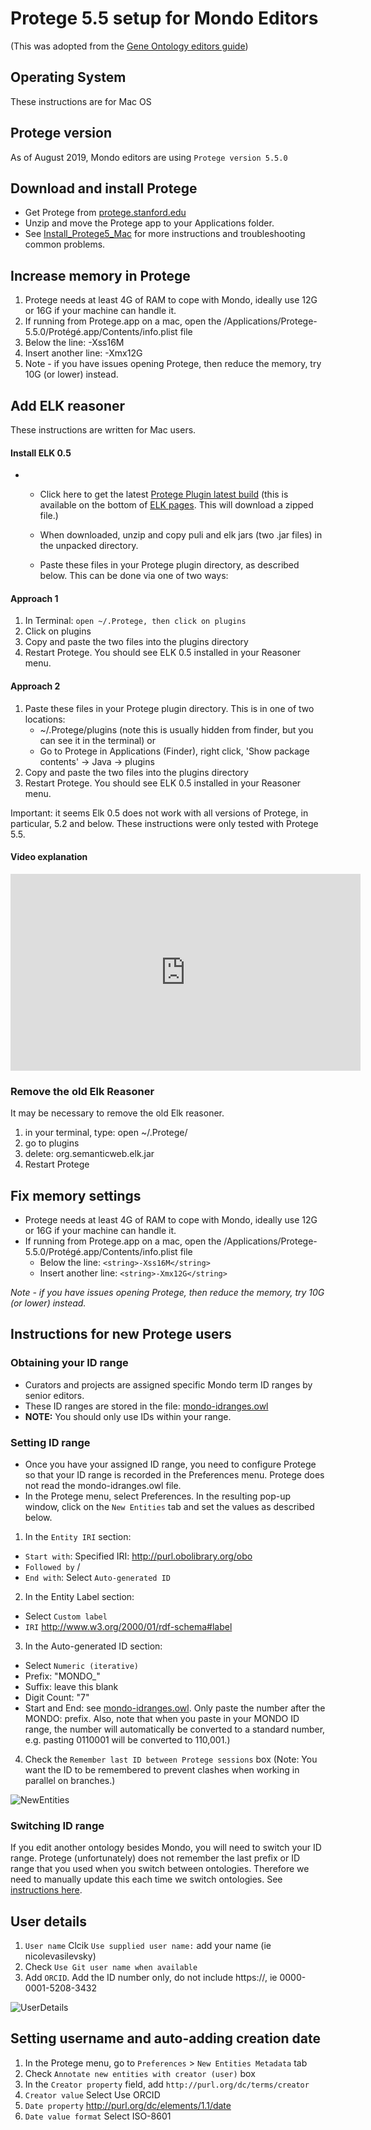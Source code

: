 # Protege 5.5 setup for Mondo Editors

(This was adopted from the [Gene Ontology editors guide](http://wiki.geneontology.org/index.php/Protege5_5_setup_for_GO_Eds))

## Operating System
These instructions are for Mac OS

## Protege version
As of August 2019, Mondo editors are using `Protege version 5.5.0`

## Download and install Protege
- Get Protege from [protege.stanford.edu](https://protege.stanford.edu/)
- Unzip and move the Protege app to your Applications folder.
- See [Install_Protege5_Mac](https://protegewiki.stanford.edu/wiki/Install_Protege5_Mac) for more instructions and troubleshooting common problems.

## Increase memory in Protege

1. Protege needs at least 4G of RAM to cope with Mondo, ideally use 12G or 16G if your machine can handle it.
1. If running from Protege.app on a mac, open the /Applications/Protege-5.5.0/Protégé.app/Contents/info.plist file
1. Below the line: <string>-Xss16M</string>
1. Insert another line: <string>-Xmx12G</string>
1. Note - if you have issues opening Protege, then reduce the memory, try 10G (or lower) instead.

## Add ELK reasoner
These instructions are written for Mac users.

#### Install **ELK 0.5**
- - Click here to get the latest [Protege Plugin latest build](https://oss.sonatype.org/service/local/artifact/maven/content?r=snapshots&g=org.semanticweb.elk&a=elk-distribution-protege&e=zip&v=LATEST) (this is available on the bottom of [ELK pages](https://github.com/liveontologies/elk-reasoner/wiki/GettingElk). This will download a zipped file.)

  - When downloaded, unzip and copy puli and elk jars (two .jar files) in the unpacked directory.
  -  Paste these files in your Protege plugin directory, as described below. This can be done via one of two ways:

#### Approach 1

  1. In Terminal:
      `open ~/.Protege, then click on plugins`
  2. Click on plugins
  3. Copy and paste the two files into the plugins directory
  4. Restart Protege. You should see ELK 0.5 installed in your Reasoner menu.

 #### Approach 2
   1. Paste these files in your Protege plugin directory. This is in one of two locations:
       - ~/.Protege/plugins (note this is usually hidden from finder, but you can see it in the terminal) or
       - Go to Protege in Applications (Finder), right click, 'Show package contents' -> Java -> plugins
   1. Copy and paste the two files into the plugins directory
   1. Restart Protege. You should see ELK 0.5 installed in your Reasoner menu.
   
Important: it seems Elk 0.5 does not work with all versions of Protege, in particular, 5.2 and below. These instructions were only tested with Protege 5.5.

#### Video explanation

<iframe width="560" height="315" src="https://www.youtube.com/embed/5-UYTmly59I" title="YouTube video player" frameborder="0" allow="accelerometer; autoplay; clipboard-write; encrypted-media; gyroscope; picture-in-picture" allowfullscreen></iframe> 

 ### Remove the old Elk Reasoner
 It may be necessary to remove the old Elk reasoner.

 1. in your terminal, type:
open ~/.Protege/
 2. go to plugins
 3. delete: org.semanticweb.elk.jar
 4. Restart Protege

## Fix memory settings
- Protege needs at least 4G of RAM to cope with Mondo, ideally use 12G or 16G if your machine can handle it.
- If running from Protege.app on a mac, open the /Applications/Protege-5.5.0/Protégé.app/Contents/info.plist file
  - Below the line: `<string>-Xss16M</string>`
  - Insert another line: `<string>-Xmx12G</string>`

_Note - if you have issues opening Protege, then reduce the memory, try 10G (or lower) instead._

## Instructions for new Protege users

### Obtaining your ID range
- Curators and projects are assigned specific Mondo term ID ranges by senior editors.
- These ID ranges are stored in the file: [mondo-idranges.owl](https://github.com/monarch-initiative/mondo/blob/master/src/ontology/mondo-idranges.owl)
- **NOTE:** You should only use IDs within your range.

### Setting ID range
- Once you have your assigned ID range, you need to configure Protege so that your ID range is recorded in the Preferences menu. Protege does not read the mondo-idranges.owl file.
- In the Protege menu, select Preferences.
In the resulting pop-up window, click on the `New Entities` tab and set the values as described below.
1. In the `Entity IRI` section:
  - `Start with`: Specified IRI: http://purl.obolibrary.org/obo
  - `Followed by` /
  - `End with`: Select `Auto-generated ID`
2. In the Entity Label section:
  - Select `Custom label`
  - `IRI` http://www.w3.org/2000/01/rdf-schema#label
3. In the Auto-generated ID section:
  - Select `Numeric (iterative)`
  - Prefix: "MONDO_"
  - Suffix: leave this blank
  - Digit Count: "7"
  - Start and End: see [mondo-idranges.owl](https://github.com/monarch-initiative/mondo/blob/master/src/ontology/mondo-idranges.owl). Only paste the number after the MONDO: prefix. Also, note that when you paste in your MONDO ID range, the number will automatically be converted to a standard number, e.g. pasting 0110001 will be converted to 110,001.)
4. Check the `Remember last ID between Protege sessions` box (Note: You want the ID to be remembered to prevent clashes when working in parallel on branches.)

![NewEntities](images/NewEntities.png)

### Switching ID range

If you edit another ontology besides Mondo, you will need to switch your ID range. Protege (unfortunately) does not remember the last prefix or ID range that you used when you switch between ontologies. Therefore we need to manually update this each time we switch ontologies. See [instructions here](https://oboacademy.github.io/obook/howto/switching-ontologies/).

## User details

1. `User name` Clcik `Use supplied user name:` add your name (ie nicolevasilevsky)
2. Check `Use Git user name when available`
3. Add `ORCID`. Add the ID number only, do not include https://, ie 0000-0001-5208-3432

![UserDetails](images/UserDetails.png)

## Setting username and auto-adding creation date

1. In the Protege menu, go to `Preferences` > `New Entities Metadata` tab
1. Check `Annotate new entities with creator (user)` box
1. In the `Creator property` field, add `http://purl.org/dc/terms/creator`
1. `Creator value` Select Use ORCID
1. `Date property` http://purl.org/dc/elements/1.1/date
1. `Date value format` Select ISO-8601

